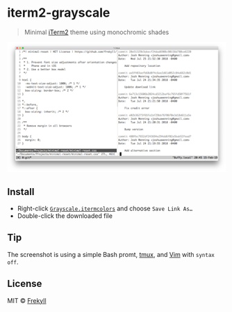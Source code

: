# iterm2-grayscale
> Minimal [iTerm2](https://www.iterm2.com/) theme using monochromic shades

![](screenshot.png)

## Install
- Right-click [`Grayscale.itermcolors`](https://github.com/frekyll/iterm2-grayscale/raw/master/Grayscale.itermcolors) and choose `Save Link As…`
- Double-click the downloaded file

## Tip
The screenshot is using a simple Bash promt, [tmux](https://github.com/tmux/tmux), and [Vim](https://github.com/vim/vim) with `syntax off`.

## License

MIT © [Frekyll](https://frekyll.com)
